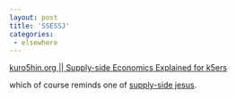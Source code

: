 ```yaml
---
layout: post
title: 'SSESSJ'
categories:
 - elsewhere
---
```



<a title="kuro5hin.org || Supply-side Economics Explained for k5ers" href="http://www.kuro5hin.org/story/2004/1/22/164856/449">kuro5hin.org || Supply-side Economics Explained for k5ers</a>



which of course reminds one of <a href="http://www.beliefnet.com/story/132/story_13245.html">supply-side jesus</a>.
